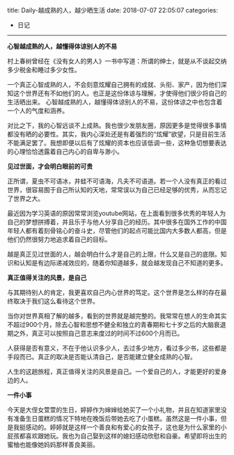 title: Daily-越成熟的人，越少晒生活
date: 2018-07-07 22:05:07
categories:
- 日记

---

**心智越成熟的人，越懂得体谅别人的不易**

村上春树曾经在《没有女人的男人》一书中写道：所谓的绅士，就是从不谈起交纳多少税金和睡过多少女性。

一个真正心智成熟的人，不会刻意炫耀自己拥有的成就、头衔、家产，因为他们深知这个世界还有不如他们的人。也正是这份体谅与理解，才使得他们很少将自己的生活晒出来。
心智越成熟的人，越懂得体谅别人的不易，这份体谅之中也包含着一个人的气度和涵养。

对比之下，我的心智远谈不上成熟。我也很少发朋友圈，原因更多是觉得很多事情都没有晒的必要性。其实，我内心深处还是有着强烈的“炫耀”欲望，只是目前生活不能满足罢了。我想即便以后有了炫耀的资本也应该低调一些，这种急切想要表达的心理恰恰透露着自己内心的自卑与渺小。

**见过世面，才会明白眼前的可贵**

正所谓，夏虫不可语冰，井蛙不可语海，凡夫不可语道。若一个人没有真正的看过世界，很容易囿于自己所认知的天地，常常误以为自己已经足够的优秀，从而忘记了世界之大。

最近因为学习英语的原因常常浏览youtube网站，在上面看到很多优秀的年轻人为自己的梦想拼搏着，并且乐于与他人分享自己的经历。其中很多在国外工作的中国年轻人都有着刻骨铭心的奋斗史，尽管他们的起点可能比国内大多数人都高，但是他们仍然很努力地追求着自己的目标。

越是真正见过世面的人，越会明白什么才是自己的上限，什么又是自己的底限。知识和认知是有边际递减效应的，随着你知道越多，就会越发现自己不知道的更多。

**真正值得关注的风景，是自己**

与其期待别人的肯定，我更喜欢自己内心世界的笃定。这个世界是怎么样的存在最终取决于我们这么看待这个世界。

当你对世界真相了解的越多，看到的世界就是越完整的。我常常在想人的生命其实不超过900个月，除去心智和思想不健全和独立的青春期和七十岁之后的大脑衰退期之外，真正可以按照自己意志来度过的时间不过600个月而已。

人获得是否有意义，不在于他认识多少人，去过多少地方，看过多少书，这些都是手段而已。真正的取决是否能认清自己，是否能建立健全成熟的心智。

人生的这趟旅程，真正值得关注的风景是自己。一个爱自己的人，才能更好的爱身边的人。

**一件小事**

今天是大侄女萱萱的生日，婷婷作为婶婶给她买了一个小礼物，并且在知道家里没有准备生日蛋糕的情况下特地在晚饭后带她去吃了小蛋糕。虽然这是一件小事，但是我挺感动的。婷婷就是这样一个善良和有爱心的女孩子，这也是为什么家里的小屁孩都喜欢跟她玩。我也为自己娶到这样的媳妇感动欣慰和自豪。希望即将出生的蜜柚也能像她妈妈那样善良美丽。
